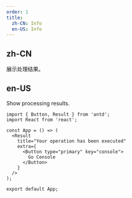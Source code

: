 ```yaml
---
order: 1
title:
  zh-CN: Info
  en-US: Info
---
```


## zh-CN

展示处理结果。

## en-US

Show processing results.

```tsx
import { Button, Result } from 'antd';
import React from 'react';

const App = () => (
  <Result
    title="Your operation has been executed"
    extra={
      <Button type="primary" key="console">
        Go Console
      </Button>
    }
  />
);

export default App;
```
